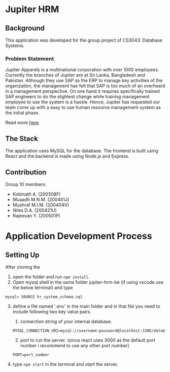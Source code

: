 # Jupiter HRM

## Background

This application was developed for the group project of CS3043: Database Systems.

### Problem Statement

Jupiter Apparels is a multinational corporation with over 1000 employees. Currently the branches of Jupiter are at Sri Lanka, Bangladesh and Pakistan. Although they use SAP as the ERP to manage key activities of the organization, the management has felt that SAP is too much of an overheard in a management perspective. On one hand it requires specifically trained SAP engineers to do the slightest change while training management employee to use the system is a hassle. Hence, Jupiter has requested our team come up with a easy to use human resource management system as the initial phase.

Read more [here](project-description.pdf).

## The Stack

The application uses MySQL for the database. The frontend is built using React and the backend is made using Node.js and Express.

## Contribution

Group 10 members:

- Kobinath A. (200308F)
- Muaadh M.N.M. (200401J)
- Mushraf M.I.M. (200404V)
- Niles D.A. (200421U)
- Rajeevan Y. (200501P)




# Application Development Process

## Setting Up

After cloning the 

1. open the folder and run `npm install`.
2. Open mysql shell in the same folder jupiter-hrm-be (if using vscode use the below terminal) and type
```
mysql> SOURCE hr_system_schema.sql
```
3. define a file named '.env' in the main folder and in that file you need to include following two key value pairs.
    1. connection string of your internal database.
    ```
    MYSQL_CONNECTION_URI=mysql://username:password@localhost:3306/database_name
    ```
    2. port to run the server. (since react uses 3000 as the default port number i recommend to use any other port number)
    ```
    PORT=port_number
    ```

4. type `npm start` in the terminal and start the server.